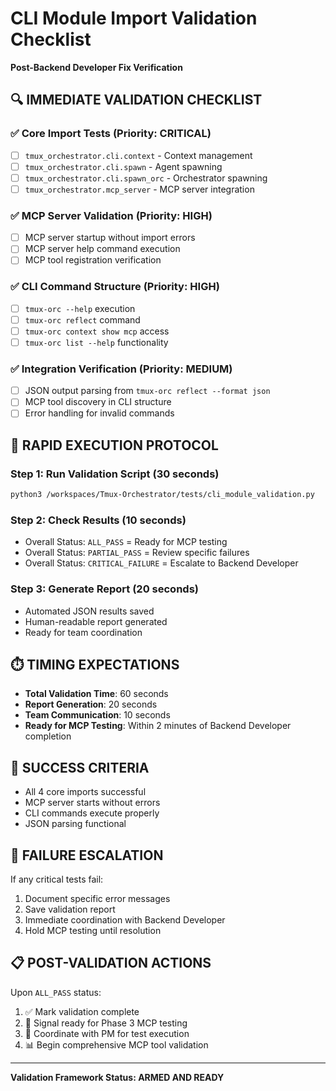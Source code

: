 # CLI Module Import Validation Checklist
**Post-Backend Developer Fix Verification**

## 🔍 IMMEDIATE VALIDATION CHECKLIST

### ✅ **Core Import Tests** (Priority: CRITICAL)
- [ ] `tmux_orchestrator.cli.context` - Context management
- [ ] `tmux_orchestrator.cli.spawn` - Agent spawning
- [ ] `tmux_orchestrator.cli.spawn_orc` - Orchestrator spawning
- [ ] `tmux_orchestrator.mcp_server` - MCP server integration

### ✅ **MCP Server Validation** (Priority: HIGH)
- [ ] MCP server startup without import errors
- [ ] MCP server help command execution
- [ ] MCP tool registration verification

### ✅ **CLI Command Structure** (Priority: HIGH)
- [ ] `tmux-orc --help` execution
- [ ] `tmux-orc reflect` command
- [ ] `tmux-orc context show mcp` access
- [ ] `tmux-orc list --help` functionality

### ✅ **Integration Verification** (Priority: MEDIUM)
- [ ] JSON output parsing from `tmux-orc reflect --format json`
- [ ] MCP tool discovery in CLI structure
- [ ] Error handling for invalid commands

## 🚀 **RAPID EXECUTION PROTOCOL**

### **Step 1: Run Validation Script** (30 seconds)
```bash
python3 /workspaces/Tmux-Orchestrator/tests/cli_module_validation.py
```

### **Step 2: Check Results** (10 seconds)
- Overall Status: `ALL_PASS` = Ready for MCP testing
- Overall Status: `PARTIAL_PASS` = Review specific failures
- Overall Status: `CRITICAL_FAILURE` = Escalate to Backend Developer

### **Step 3: Generate Report** (20 seconds)
- Automated JSON results saved
- Human-readable report generated
- Ready for team coordination

## ⏱️ **TIMING EXPECTATIONS**
- **Total Validation Time**: 60 seconds
- **Report Generation**: 20 seconds
- **Team Communication**: 10 seconds
- **Ready for MCP Testing**: Within 2 minutes of Backend Developer completion

## 🎯 **SUCCESS CRITERIA**
- All 4 core imports successful
- MCP server starts without errors
- CLI commands execute properly
- JSON parsing functional

## 🚨 **FAILURE ESCALATION**
If any critical tests fail:
1. Document specific error messages
2. Save validation report
3. Immediate coordination with Backend Developer
4. Hold MCP testing until resolution

## 📋 **POST-VALIDATION ACTIONS**
Upon `ALL_PASS` status:
1. ✅ Mark validation complete
2. 🚀 Signal ready for Phase 3 MCP testing
3. 📢 Coordinate with PM for test execution
4. 📊 Begin comprehensive MCP tool validation

---
**Validation Framework Status: ARMED AND READY**
